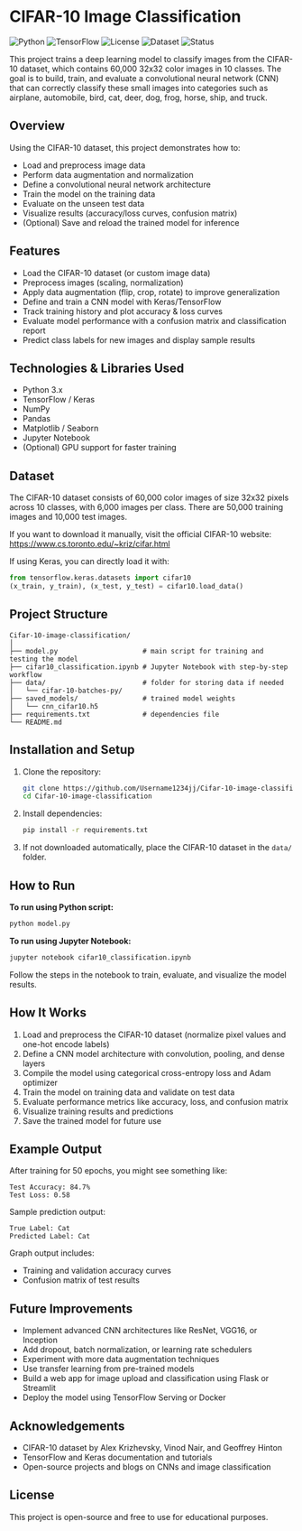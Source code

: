 # CIFAR-10 Image Classification

![Python](https://img.shields.io/badge/Python-3.x-blue.svg)
![TensorFlow](https://img.shields.io/badge/TensorFlow-2.x-orange.svg)
![License](https://img.shields.io/badge/License-MIT-green.svg)
![Dataset](https://img.shields.io/badge/Dataset-CIFAR--10-red.svg)
![Status](https://img.shields.io/badge/Status-Active-success.svg)

This project trains a deep learning model to classify images from the CIFAR-10 dataset, which contains 60,000 32x32 color images in 10 classes. The goal is to build, train, and evaluate a convolutional neural network (CNN) that can correctly classify these small images into categories such as airplane, automobile, bird, cat, deer, dog, frog, horse, ship, and truck.

## Overview

Using the CIFAR-10 dataset, this project demonstrates how to:
- Load and preprocess image data
- Perform data augmentation and normalization
- Define a convolutional neural network architecture
- Train the model on the training data
- Evaluate on the unseen test data
- Visualize results (accuracy/loss curves, confusion matrix)
- (Optional) Save and reload the trained model for inference

## Features

- Load the CIFAR-10 dataset (or custom image data)
- Preprocess images (scaling, normalization)
- Apply data augmentation (flip, crop, rotate) to improve generalization
- Define and train a CNN model with Keras/TensorFlow
- Track training history and plot accuracy & loss curves
- Evaluate model performance with a confusion matrix and classification report
- Predict class labels for new images and display sample results

## Technologies & Libraries Used

- Python 3.x
- TensorFlow / Keras
- NumPy
- Pandas
- Matplotlib / Seaborn
- Jupyter Notebook
- (Optional) GPU support for faster training

## Dataset

The CIFAR-10 dataset consists of 60,000 color images of size 32x32 pixels across 10 classes, with 6,000 images per class. There are 50,000 training images and 10,000 test images.

If you want to download it manually, visit the official CIFAR-10 website:
https://www.cs.toronto.edu/~kriz/cifar.html

If using Keras, you can directly load it with:
```python
from tensorflow.keras.datasets import cifar10
(x_train, y_train), (x_test, y_test) = cifar10.load_data()
```

## Project Structure

```
Cifar-10-image-classification/
│
├── model.py                     # main script for training and testing the model
├── cifar10_classification.ipynb # Jupyter Notebook with step-by-step workflow
├── data/                        # folder for storing data if needed
│   └── cifar-10-batches-py/
├── saved_models/                # trained model weights
│   └── cnn_cifar10.h5
├── requirements.txt             # dependencies file
└── README.md
```

## Installation and Setup

1. Clone the repository:
   ```bash
   git clone https://github.com/Username1234jj/Cifar-10-image-classification.git
   cd Cifar-10-image-classification
   ```
2. Install dependencies:
   ```bash
   pip install -r requirements.txt
   ```
3. If not downloaded automatically, place the CIFAR-10 dataset in the `data/` folder.

## How to Run

**To run using Python script:**
```bash
python model.py
```

**To run using Jupyter Notebook:**
```bash
jupyter notebook cifar10_classification.ipynb
```

Follow the steps in the notebook to train, evaluate, and visualize the model results.

## How It Works

1. Load and preprocess the CIFAR-10 dataset (normalize pixel values and one-hot encode labels)
2. Define a CNN model architecture with convolution, pooling, and dense layers
3. Compile the model using categorical cross-entropy loss and Adam optimizer
4. Train the model on training data and validate on test data
5. Evaluate performance metrics like accuracy, loss, and confusion matrix
6. Visualize training results and predictions
7. Save the trained model for future use

## Example Output

After training for 50 epochs, you might see something like:
```
Test Accuracy: 84.7%
Test Loss: 0.58
```
Sample prediction output:
```
True Label: Cat
Predicted Label: Cat
```
Graph output includes:
- Training and validation accuracy curves
- Confusion matrix of test results

## Future Improvements

- Implement advanced CNN architectures like ResNet, VGG16, or Inception
- Add dropout, batch normalization, or learning rate schedulers
- Experiment with more data augmentation techniques
- Use transfer learning from pre-trained models
- Build a web app for image upload and classification using Flask or Streamlit
- Deploy the model using TensorFlow Serving or Docker

## Acknowledgements

- CIFAR-10 dataset by Alex Krizhevsky, Vinod Nair, and Geoffrey Hinton
- TensorFlow and Keras documentation and tutorials
- Open-source projects and blogs on CNNs and image classification

## License

This project is open-source and free to use for educational purposes.
